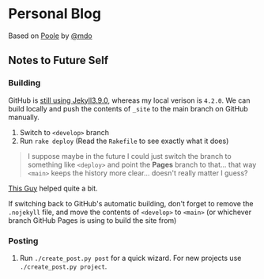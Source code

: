 # Personal Blog

Based on [Poole](https://getpoole.com/) by [@mdo](https://markdotto.com/)

## Notes to Future Self
### Building

GitHub is [still using Jekyll3.9.0](https://www.sitepoint.com/jekyll-plugins-github), whereas my local verison is `4.2.0`.
We can build locally and push the contents of `_site` to the main branch on GitHub manually.


1. Switch to `<develop>` branch
2. Run `rake deploy` (Read the `Rakefile` to see exactly what it does)


> I suppose maybe in the future I could just switch the branch to something like
> `<deploy>` and point the **Pages** branch to that... that way `<main>` keeps
> the history more clear... doesn't really matter I guess?


[This Guy](https://www.sitepoint.com/jekyll-plugins-github/) helped quite a bit.

If switching back to GitHub's automatic building, don't forget to remove the
`.nojekyll` file, and move the contents of `<develop>` to `<main>` (or whichever
branch GitHub Pages is using to build the site from)

### Posting
1. Run `./create_post.py post` for a quick wizard. For new projects use
   `./create_post.py project`.